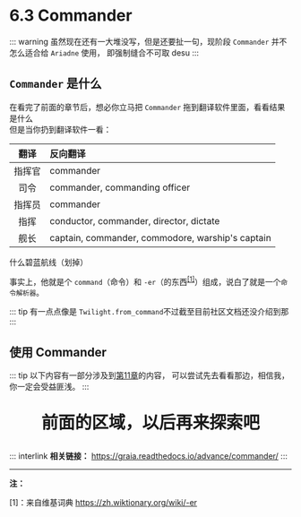 # 6.3 Commander

::: warning
虽然现在还有一大堆没写，但是还要扯一句，现阶段 `Commander` 并不怎么适合给 `Ariadne` 使用，
即<Curtain type="warning">强制缝合不可取 desu</Curtain>
:::

## `Commander` 是什么

在看完了前面的章节后，想必你立马把 `Commander` 拖到翻译软件里面，看看结果是什么  
但是当你扔到翻译软件一看：

|翻译|反向翻译|
|:--:|:--|
|指挥官|commander|
|司令|commander, commanding officer|
|指挥员|commander|
|指挥|conductor, commander, director, dictate|
|舰长|captain, commander, commodore, warship's captain|

<Curtain>什么碧蓝航线（划掉）</Curtain>

事实上，他就是个 `command`（命令）和 `-er`（的东西<sup>[[1]](#anno)</sup>）组成，说白了就是一个`命令解析器`。

::: tip
有一点点像是 `Twilight.from_command`<Curtain>不过截至目前社区文档还没介绍到那</Curtain>
:::

## 使用 Commander

::: tip
以下内容有一部分涉及到[第11章](./11_classification.md)的内容，
可以尝试先去看看那边，相信我，你一定会受益匪浅。
:::

<p align="center" style="font-size: 30px"><strong>前面的区域，以后再来探索吧</strong></p>

<Loading></Loading>

::: interlink
**相关链接：** <https://graia.readthedocs.io/advance/commander/>
:::

<hr size=3/>

<Strong id="anno">注：</Strong>

[1]：来自维基词典 <https://zh.wiktionary.org/wiki/-er>
